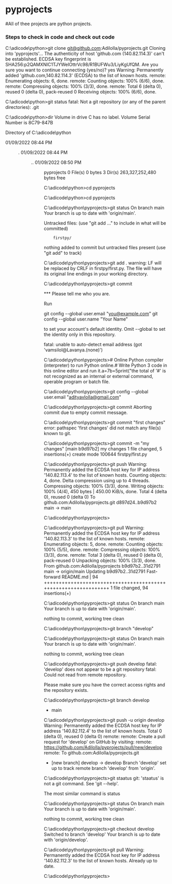 # pyprojects

#All of thee projects are python projects.

### Steps to check in code and check out code


C:\adicode\python>git clone git@github.com:Adilolla/pyprojects.git
Cloning into 'pyprojects'...
The authenticity of host 'github.com (140.82.114.3)' can't be established.
ECDSA key fingerprint is SHA256:p2QAMXNIC1TJYWeIOttrVc98/R1BUFWu3/LiyKgUfQM.
Are you sure you want to continue connecting (yes/no)? yes
Warning: Permanently added 'github.com,140.82.114.3' (ECDSA) to the list of known hosts.
remote: Enumerating objects: 6, done.
remote: Counting objects: 100% (6/6), done.
remote: Compressing objects: 100% (3/3), done.
remote: Total 6 (delta 0), reused 0 (delta 0), pack-reused 0
Receiving objects: 100% (6/6), done.

C:\adicode\python>git status
fatal: Not a git repository (or any of the parent directories): .git

C:\adicode\python>dir
 Volume in drive C has no label.
 Volume Serial Number is 8C79-847B

 Directory of C:\adicode\python

01/09/2022  08:44 PM    <DIR>          .
01/09/2022  08:44 PM    <DIR>          ..
01/09/2022  08:50 PM    <DIR>          pyprojects
               0 File(s)              0 bytes
               3 Dir(s)  263,327,252,480 bytes free

C:\adicode\python>cd pyprojects

C:\adicode\python>cd pyprojects

C:\adicode\python\pyprojects>git status
On branch main
Your branch is up to date with 'origin/main'.

Untracked files:
  (use "git add <file>..." to include in what will be committed)

        firstpy/

nothing added to commit but untracked files present (use "git add" to track)

C:\adicode\python\pyprojects>git add .
warning: LF will be replaced by CRLF in firstpy/first.py.
The file will have its original line endings in your working directory.

C:\adicode\python\pyprojects>git commit

*** Please tell me who you are.

Run

  git config --global user.email "you@example.com"
  git config --global user.name "Your Name"

to set your account's default identity.
Omit --global to set the identity only in this repository.

fatal: unable to auto-detect email address (got 'vamsilol@Lavanya.(none)')

C:\adicode\python\pyprojects># Online Python compiler (interpreter) to run Python online.# Write Python 3 code in this online editor and run it.a=7b=5print("the total of
'#' is not recognized as an internal or external command,
operable program or batch file.

C:\adicode\python\pyprojects>git config --global user.email "adityavlolla@gmail.com"

C:\adicode\python\pyprojects>git commit
Aborting commit due to empty commit message.

C:\adicode\python\pyprojects>git commit "first changes"
error: pathspec 'first changes' did not match any file(s) known to git.

C:\adicode\python\pyprojects>git commit -m "my changes"
[main b9d97b2] my changes
 1 file changed, 5 insertions(+)
 create mode 100644 firstpy/first.py

C:\adicode\python\pyprojects>git push
Warning: Permanently added the ECDSA host key for IP address '140.82.113.4' to the list of known hosts.
Counting objects: 4, done.
Delta compression using up to 4 threads.
Compressing objects: 100% (3/3), done.
Writing objects: 100% (4/4), 450 bytes | 450.00 KiB/s, done.
Total 4 (delta 0), reused 0 (delta 0)
To github.com:Adilolla/pyprojects.git
   d897d24..b9d97b2  main -> main

C:\adicode\python\pyprojects>
 
 C:\adicode\python\pyprojects>git pull
Warning: Permanently added the ECDSA host key for IP address '140.82.113.3' to the list of known hosts.
remote: Enumerating objects: 5, done.
remote: Counting objects: 100% (5/5), done.
remote: Compressing objects: 100% (3/3), done.
remote: Total 3 (delta 0), reused 0 (delta 0), pack-reused 0
Unpacking objects: 100% (3/3), done.
From github.com:Adilolla/pyprojects
   b9d97b2..31d2791  main       -> origin/main
Updating b9d97b2..31d2791
Fast-forward
 README.md | 94 +++++++++++++++++++++++++++++++++++++++++++++++++++++++++++++++
 1 file changed, 94 insertions(+)

C:\adicode\python\pyprojects>git status
On branch main
Your branch is up to date with 'origin/main'.

nothing to commit, working tree clean

C:\adicode\python\pyprojects>git branch "develop"

C:\adicode\python\pyprojects>git status
On branch main
Your branch is up to date with 'origin/main'.

nothing to commit, working tree clean

C:\adicode\python\pyprojects>git push develop
fatal: 'develop' does not appear to be a git repository
fatal: Could not read from remote repository.

Please make sure you have the correct access rights
and the repository exists.

C:\adicode\python\pyprojects>git branch
  develop
* main

C:\adicode\python\pyprojects>git push -u origin develop
Warning: Permanently added the ECDSA host key for IP address '140.82.112.4' to the list of known hosts.
Total 0 (delta 0), reused 0 (delta 0)
remote:
remote: Create a pull request for 'develop' on GitHub by visiting:
remote:      https://github.com/Adilolla/pyprojects/pull/new/develop
remote:
To github.com:Adilolla/pyprojects.git
 * [new branch]      develop -> develop
Branch 'develop' set up to track remote branch 'develop' from 'origin'.

C:\adicode\python\pyprojects>git staatus
git: 'staatus' is not a git command. See 'git --help'.

The most similar command is
        status

C:\adicode\python\pyprojects>git status
On branch main
Your branch is up to date with 'origin/main'.

nothing to commit, working tree clean

C:\adicode\python\pyprojects>git checkout develop
Switched to branch 'develop'
Your branch is up to date with 'origin/develop'.

C:\adicode\python\pyprojects>git pull
Warning: Permanently added the ECDSA host key for IP address '140.82.112.3' to the list of known hosts.
Already up to date.

C:\adicode\python\pyprojects>














